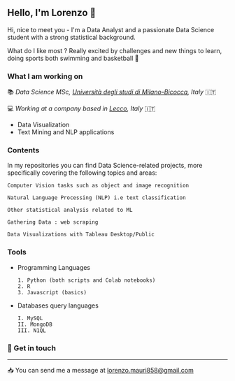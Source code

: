 ## Hello, I'm Lorenzo :wave:


Hi, nice to meet you - I'm a Data Analyst and a passionate Data Science student with a strong statistical background. 

What do I like most ?  Really excited by challenges and new things to learn, doing sports both swimming and basketball :basketball:


### What I am working on 

:books: *Data Science MSc, [Università degli studi di Milano-Bicocca](https://www.unimib.it/), Italy* :it:

:computer: *Working at a company based in [Lecco](https://en.wikipedia.org/wiki/Lecco),  Italy* :it:
- Data Visualization
- Text Mining and NLP applications 



### Contents 

In my repositories you can find Data Science-related projects, more specifically covering the following topics and areas:

    Computer Vision tasks such as object and image recognition

    Natural Language Processing (NLP) i.e text classification

    Other statistical analysis related to ML 
    
    Gathering Data : web scraping

    Data Visualizations with Tableau Desktop/Public 
  
  
### Tools 

- Programming Languages

      1. Python (both scripts and Colab notebooks)
      2. R
      3. Javascript (basics) 

- Databases query languages 

      I. MySQL
      II. MongoDB
      III. N1QL
   







### :speech_balloon:  Get in touch
---------------------
:inbox_tray: You can send me a message at lorenzo.mauri858@gmail.com
